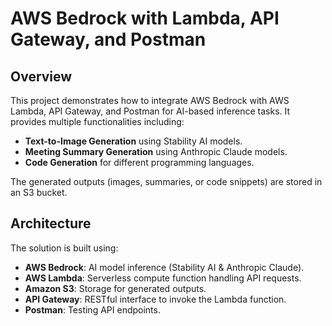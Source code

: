 # AWS Bedrock with Lambda, API Gateway, and Postman

## Overview
This project demonstrates how to integrate AWS Bedrock with AWS Lambda, API Gateway, and Postman for AI-based inference tasks. It provides multiple functionalities including:

- **Text-to-Image Generation** using Stability AI models.
- **Meeting Summary Generation** using Anthropic Claude models.
- **Code Generation** for different programming languages.

The generated outputs (images, summaries, or code snippets) are stored in an S3 bucket.

## Architecture
The solution is built using:
- **AWS Bedrock**: AI model inference (Stability AI & Anthropic Claude).
- **AWS Lambda**: Serverless compute function handling API requests.
- **Amazon S3**: Storage for generated outputs.
- **API Gateway**: RESTful interface to invoke the Lambda function.
- **Postman**: Testing API endpoints.
